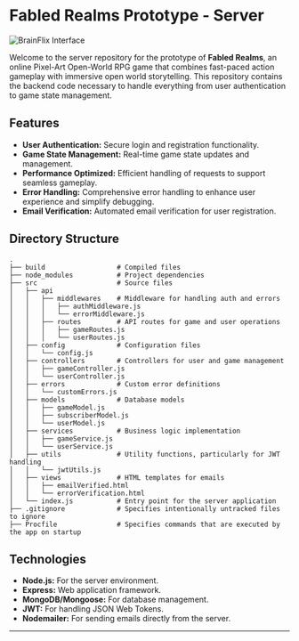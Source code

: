 # Fabled Realms Prototype - Server

![BrainFlix Interface](https://imgur.com/a/qImujqD)

Welcome to the server repository for the prototype of **Fabled Realms**, an online Pixel-Art Open-World RPG game that combines fast-paced action gameplay with immersive open world storytelling. This repository contains the backend code necessary to handle everything from user authentication to game state management.

## Features

- **User Authentication:** Secure login and registration functionality.
- **Game State Management:** Real-time game state updates and management.
- **Performance Optimized:** Efficient handling of requests to support seamless gameplay.
- **Error Handling:** Comprehensive error handling to enhance user experience and simplify debugging.
- **Email Verification:** Automated email verification for user registration.

## Directory Structure

```
.
├── build                  # Compiled files
├── node_modules           # Project dependencies
├── src                    # Source files
│   ├── api
│   │   ├── middlewares    # Middleware for handling auth and errors
│   │   │   ├── authMiddleware.js
│   │   │   └── errorMiddleware.js
│   │   ├── routes         # API routes for game and user operations
│   │   │   ├── gameRoutes.js
│   │   │   └── userRoutes.js
│   ├── config             # Configuration files
│   │   └── config.js
│   ├── controllers        # Controllers for user and game management
│   │   ├── gameController.js
│   │   └── userController.js
│   ├── errors             # Custom error definitions
│   │   └── customErrors.js
│   ├── models             # Database models
│   │   ├── gameModel.js
│   │   ├── subscriberModel.js
│   │   └── userModel.js
│   ├── services           # Business logic implementation
│   │   ├── gameService.js
│   │   └── userService.js
│   ├── utils              # Utility functions, particularly for JWT handling
│   │   └── jwtUtils.js
│   ├── views              # HTML templates for emails
│   │   ├── emailVerified.html
│   │   └── errorVerification.html
│   └── index.js           # Entry point for the server application
├── .gitignore             # Specifies intentionally untracked files to ignore
├── Procfile               # Specifies commands that are executed by the app on startup
```

## Technologies

- **Node.js:** For the server environment.
- **Express:** Web application framework.
- **MongoDB/Mongoose:** For database management.
- **JWT:** For handling JSON Web Tokens.
- **Nodemailer:** For sending emails directly from the server.

---
